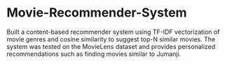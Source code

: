 # Movie-Recommender-System
Built a content-based recommender system using TF-IDF vectorization of movie genres and cosine similarity to suggest top-N similar movies. The system was tested on the MovieLens dataset and provides personalized recommendations such as finding movies similar to Jumanji. 
